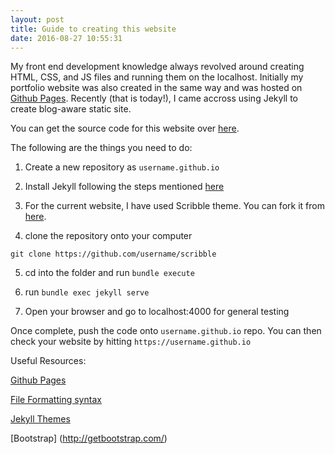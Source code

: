 ```yaml
---
layout: post
title: Guide to creating this website 
date: 2016-08-27 10:55:31
---
```


My front end development knowledge always revolved around creating HTML, CSS, and JS files and running them on the localhost. Initially my portfolio website was also created in the same way and was hosted on [Github Pages](pages.github.com). Recently (that is today!), I came accross using Jekyll to create blog-aware static site.

You can get the source code for this website over [here](https://github.com/ajnarayan/ajnarayan.github.io). 

The following are the things you need to do: 

1. Create a new repository as `username.github.io`

2. Install Jekyll following the steps mentioned [here](https://jekyllrb.com/docs/quickstart/)

3. For the current website, I have used Scribble theme. You can fork it from [here](https://github.com/muan/scribble/fork). 

4. clone the repository onto your computer 

` git clone https://github.com/username/scribble `

5. cd into the folder and run `bundle execute`

6. run `bundle exec jekyll serve`

7. Open your browser and go to localhost:4000 for general testing 

Once complete, push the code onto `username.github.io` repo. You can then check your website by hitting `https://username.github.io`


Useful Resources: 

[Github Pages](https://pages.github.com/)

[File Formatting syntax](https://help.github.com/articles/basic-writing-and-formatting-syntax/)

[Jekyll Themes](http://jekyllthemes.org/)

[Bootstrap] (http://getbootstrap.com/)
